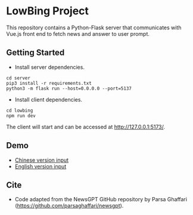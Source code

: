 # LowBing Project

This repository contains a Python-Flask server that communicates with Vue.js front end to fetch news and answer to user prompt.

## Getting Started

- Install server dependencies.

```
cd server
pip3 install -r requirements.txt
python3 -m flask run --host=0.0.0.0 --port=5137

```

- Install client dependencies.

```
cd lowbing
npm run dev
```

The client will start and can be accessed at http://127.0.0.1:5173/.

## Demo

- [Chinese version input](https://github.com/monmonli/lowbing/assets/79496995/b280fc2a-63f2-4f3e-9c22-4fee35d99e96)
- [English version input](https://github.com/monmonli/lowbing/assets/79496995/389ff3cd-1891-440e-bf8e-7fed2904c842)

## Cite

- Code adapted from the NewsGPT GitHub repository by Parsa Ghaffari (https://github.com/parsaghaffari/newsgpt).